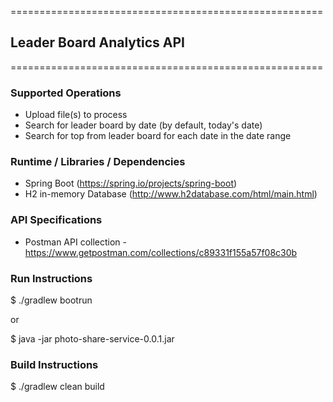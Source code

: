 ======================================================
## Leader Board Analytics API
======================================================

### Supported Operations
- Upload file(s) to process
- Search for leader board by date (by default, today's date)
- Search for top from leader board for each date in the date range


### Runtime / Libraries / Dependencies
- Spring Boot (https://spring.io/projects/spring-boot)
- H2 in-memory Database (http://www.h2database.com/html/main.html)

### API Specifications
- Postman API collection - https://www.getpostman.com/collections/c89331f155a57f08c30b

### Run Instructions
$ ./gradlew bootrun

or

$ java -jar photo-share-service-0.0.1.jar

### Build Instructions
$ ./gradlew clean build